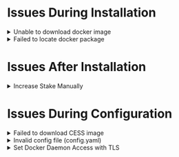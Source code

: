 # Issues During Installation

<details>

<summary>Unable to download docker image</summary>

During the installation process, docker is used to download cess image. If the following error occurs when installing the `cess-nodeadm`:

![Docker Daemon Issue](../assets/storage-miner/troubleshooting/docker-daemon-issue.png)

Make sure commands are in the root privilege or prefixed with `sudo` command. Start docker on your system:

```bash
systemctl start docker
```

Reinstall the `cess-nodeadm`:

```bash
./install.sh
```

⚠️ Note that most CESS program commands must have root privileges.

</details>

<details>

<summary>Failed to locate docker package</summary>

If the following error occurs when installing the `cess-nodeadm`:

![Docker Package Issue](../assets/storage-miner/troubleshooting/docker-package-issue.webp)

Try to delete Docker with following commands:

```bash
sudo systemctl stop docker
docker stop $(docker ps -aq)
docker rm -v $(docker ps -aq)
docker rmi $(docker images -aq)
docker volume rm $(docker volume ls -q)
brew uninstall docker
```

Reinstall Docker:

```bash
sudo apt-get install docker-ce
sudo systemctl enable docker
sudo systemctl start docker
```

</details>

# Issues After Installation

<details>

<summary>Increase Stake Manually</summary>

If signatureAcc different from stakingAcc is provided as below:
![CESS Account Issue](../assets/storage-miner/troubleshooting/different-acc.png)

You can not increase stake by command with client:
```bash
sudo cess storage node increase staking $deposit_amount
# or
sudo mineradm miners increase staking $miner_name $deposit_amount

# Execute command as above might get message like: `!! 2024-03-28 13:22:18 0xxxxxxxxxxxxxxxxxxxxxxxxxxxxxxxxxxxxxxxxxxxxxxxxxxxxxxxxxx`
```

Try to access to [block browser](https://polkadot.js.org/apps/?rpc=wss%3A%2F%2Ftestnet-rpc.cess.network%2Fws%2F#/accounts) and send TCESS manually

**Step 1**: Select an account which have sufficient TCESS, then click `send`
![CESS Account Issue](../assets/storage-miner/troubleshooting/send-in-browser.png)

**Step 2**: Enter the staking account and amount, then click `Make Transfer`
![CESS Account Issue](../assets/storage-miner/troubleshooting/make-transfer-in-browser.png)

**Step 3**: Finally, enter the password for the account you have selected that has sufficient TCESS.

</details>



# Issues During Configuration

<details>

<summary>Failed to download CESS image</summary>

If the following error occurs when setting up the config:

![CESS Image Download Issue](../assets/storage-miner/troubleshooting/cess-image-download-issue.png)

Ensure the commands are run in the root privilege or prefixed with `sudo` command.

Try `cess config set` command.

</details>

<details>

<summary>Invalid config file (config.yaml)</summary>

![Invalid Config Issue](../assets/storage-miner/troubleshooting/invalid-config-issue.webp)

Delete file `/usr/bin/yq`:

```bash
sudo rm /usr/bin/yq
```

Reinstall `cess-nodeadm` again:

```bash
./install.sh
```

</details>

<details>

<summary>Set Docker Daemon Access with TLS</summary>

`mineradm` will enable docker daemon access at port: `2375` automatically when install `mineradm`, but if you want to watchdog access to a host in public network, you need to set that host's docker daemon start with TLS.

Because watchdog need to request each storage node's config file from others hosts by docker api, and this config file contain storage node's mnemonic, so it must encrypt when transferring in public network.

It is a shell demo to generate files by openssl. change the `<IP where watchdog run>` to your watchdog server ip. You can get more detail information from [Docker Daemon Access with TLS](https://docs.docker.com/engine/security/protect-access/).

**Please keep your file safe and make sure no one can get your key file.**

```bash
PASSPHRASE=
openssl genrsa -aes256 -passout pass:$PASSPHRASE -out ca-key.pem 4096
openssl req -new -x509 -passin pass:$PASSPHRASE -days 36500 -key ca-key.pem -sha256 -subj "/C=US" -out ca.pem
openssl genrsa -aes256 -passout pass:$PASSPHRASE -out server-key.pem 4096
openssl req -subj "/C=US" -passin pass:$PASSPHRASE -passout pass:$PASSPHRASE -sha256 -new -key server-key.pem -out server.csr
echo subjectAltName = DNS:IP:<IP where watchdog run> >> extfile.cnf
echo extendedKeyUsage = serverAuth >> extfile.cnf
openssl x509 -req -days 36500 -passin pass:$PASSPHRASE -sha256 -in server.csr -CA ca.pem -CAkey ca-key.pem -CAcreateserial -out server-cert.pem -extfile extfile.cnf
openssl genrsa -out key.pem 4096
openssl req -subj '/CN=client' -new -key key.pem -out client.csr
echo extendedKeyUsage = clientAuth > extfile-client.cnf
openssl x509 -req -days 36500 -passin pass:$PASSPHRASE -sha256 -in client.csr -CA ca.pem -CAkey ca-key.pem -CAcreateserial -out cert.pem -extfile extfile-client.cnf
openssl rsa -passin pass:$PASSPHRASE -in server-key.pem -out server-key-decrypted.pem
rm -v client.csr server.csr extfile.cnf extfile-client.cnf
chmod -v 0444 ca.pem server-cert.pem cert.pem
```

After generate files by openssl, start listen docker daemon with TLS at port: 2376

```bash
# Testing: docker can run with tls successfully
systemctl stop docker
dockerd --tlsverify --tlscacert=ca.pem --tlscert=server-cert.pem --tlskey=server-key-decrypted.pem -H=0.0.0.0:2376 -H unix:///var/run/docker.sock &
```

Recommend to use `systemd` to start docker daemon with TLS.
```bash

# 1: edit file: /lib/systemd/system/docker.service

# 2: modify row: `ExecStart=...` to
ExecStart=/usr/bin/dockerd --tlsverify --tlscacert=/etc/docker/ca.pem --tlscert=/etc/docker/server-cert.pem --tlskey=/etc/docker/server-key-decrypted.pem -H tcp://0.0.0.0:2376 -H unix:///var/run/docker.sock

systemctl daemon-reload && systemctl restart docker

```


Finally, copy files(ca.pem/key.pem/cert.pem) to the server where watchdog run, then config the files path in `/opt/cess/mineradm/config.yaml` and run `mineradm config generate`

⚠️ Expose Docker API Port at `0.0.0.0:2375` without TLS is unsafe, it may get network attack like `kdevtmpfsi`

If you have already get attack, please execute command as down below

```bash

docker stop $(docker ps -a | grep ubuntu | awk '{print $1}')
docker rm $(docker ps -a | grep ubuntu | awk '{print $1}')
docker rmi $(docker images | grep ubuntu | awk '{print $3}')


sudo sed -i 's/^ExecStart=.*/ExecStart=\/usr\/bin\/dockerd -H fd:\/\/ -H unix:\/\/\/var\/run\/docker.sock -H tcp:\/\/127.0.0.1:2375/' /lib/systemd/system/docker.service
sudo systemctl daemon-reload
sudo systemctl restart docker
sudo mineradm install
```
</details>
